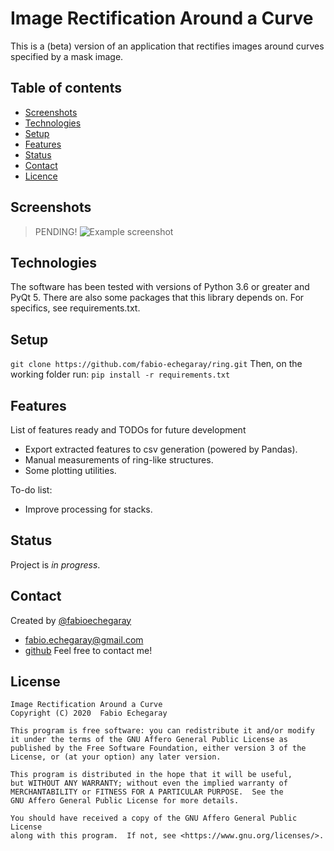 # Image Rectification Around a Curve
 This is a (beta) version of an application that rectifies images around curves specified by a mask image.

## Table of contents
* [Screenshots](#screenshots)
* [Technologies](#technologies)
* [Setup](#setup)
* [Features](#features)
* [Status](#status)
* [Contact](#contact)
* [Licence](#licence)

## Screenshots
> PENDING!
![Example screenshot](./img/screenshot.png)

## Technologies
The software has been tested with versions of Python 3.6 or greater and PyQt 5. There are also some packages that this library depends on. For specifics, see requirements.txt.

## Setup
`git clone https://github.com/fabio-echegaray/ring.git`
Then, on the working folder run: `pip install -r requirements.txt`
    

## Features
List of features ready and TODOs for future development
* Export extracted features to csv generation (powered by Pandas).
* Manual measurements of ring-like structures.
* Some plotting utilities.

To-do list:
* Improve processing for stacks.

## Status
Project is _in progress_.

## Contact
Created by [@fabioechegaray](https://twitter.com/fabioechegaray)
* [fabio.echegaray@gmail.com](mailto:fabio.echegaray@gmail.com)
* [github](https://github.com/fabio-echegaray)
Feel free to contact me!

## License
    Image Rectification Around a Curve
    Copyright (C) 2020  Fabio Echegaray

    This program is free software: you can redistribute it and/or modify
    it under the terms of the GNU Affero General Public License as
    published by the Free Software Foundation, either version 3 of the
    License, or (at your option) any later version.

    This program is distributed in the hope that it will be useful,
    but WITHOUT ANY WARRANTY; without even the implied warranty of
    MERCHANTABILITY or FITNESS FOR A PARTICULAR PURPOSE.  See the
    GNU Affero General Public License for more details.

    You should have received a copy of the GNU Affero General Public License
    along with this program.  If not, see <https://www.gnu.org/licenses/>.